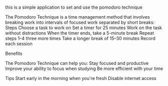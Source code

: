 this is a simple application to set and use the pomodoro technique

The Pomodoro Technique is a time management method that involves breaking work into intervals of focused work separated by short breaks: 
Steps 
Choose a task to work on 
Set a timer for 25 minutes 
Work on the task without distractions 
When the timer ends, take a 5-minute break 
Repeat steps 1–4 three more times 
Take a longer break of 15–30 minutes 
Record each session 


Benefits

The Pomodoro Technique can help you: 
Stay focused and productive 
Improve your ability to focus when studying 
Be more efficient with your time 


Tips 
Start early in the morning when you're fresh 
Disable internet access 
